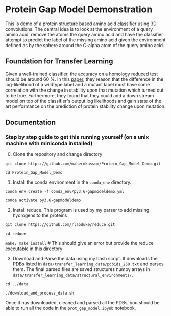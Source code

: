 # Protein Gap Model Demonstration 
This is  demo of a protein structure based amino acid classifier using 3D convolutions. The central idea is to look at the environment of a query amino acid, remove the atoms the query amino acid and have the classifier attempt to predict the label of the missing amino acid given the environment defined as by the sphere around the C-alpha atom of the query amino acid. 

## Foundation for Transfer Learning
Given a well-trained classifier, the accuracy on a homology reduced test should be around 60 %. In this [paper](http://papers.nips.cc/paper/6935-spherical-convolutions-and-their-application-in-molecular-modelling), they reason that the difference in the log-likelihood of a wildtype label and a mutant label must have some correlation with the change in stability upon that mutation which turned out to be true. Furthermore, they found that they could add a down stream model on top of the classifier's output log likelihoods and gain state of the art performance on the prediction of protein stability change upon mutation.

## Documentation

### Step by step guide to get this running yourself (on a unix machine with miniconda installed)
0. Clone the repository and change directory

`git clone https://github.com/mahermkassem/Protein_Gap_Model_Demo.git`

`cd Protein_Gap_Model_Demo`

1. Install the conda environment in the `conda_env` directory.

`conda env create -f conda_env/py3.6-gapmodeldemo.yml`

`conda activate py3.6-gapmodeldemo`

2. Install reduce. This program is used by my parser to add missing hydrogens to the proteins

`git clone https://github.com/rlabduke/reduce.git`

`cd reduce`

`make; make install` # This should give an error but provide the reduce executable in this directory

3. Download and Parse the data using my bash script. It downloads the PDBs listed in `data/transfer_learning_data/pdbids_250.txt` and parses them. The final parsed files are saved structures numpy arrays in `data/transfer_learning_data/structural_environments/`.

`cd ../data`

`./download_and_process_data.sh`

Once it has downloaded, cleaned and parsed all the PDBs, you should be able to run all the code in the `prot_gap_model.ipynb` notebook.
